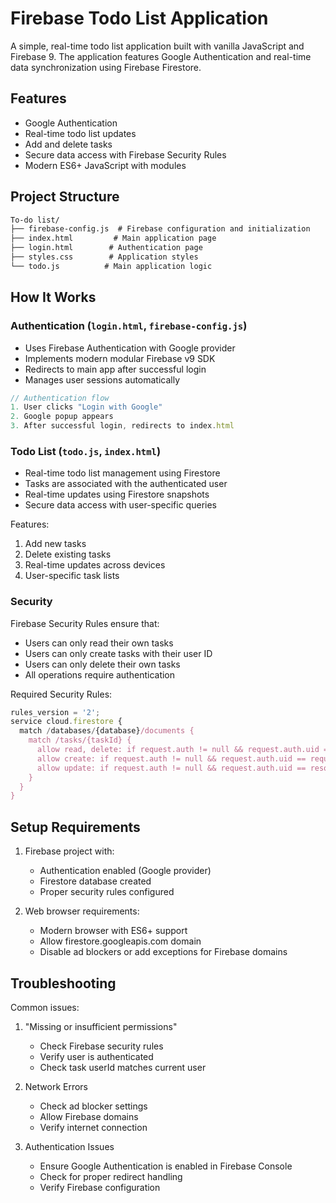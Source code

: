 # Firebase Todo List Application

A simple, real-time todo list application built with vanilla JavaScript and Firebase 9. The application features Google Authentication and real-time data synchronization using Firebase Firestore.

## Features

- Google Authentication
- Real-time todo list updates
- Add and delete tasks
- Secure data access with Firebase Security Rules
- Modern ES6+ JavaScript with modules

## Project Structure

```txt
To-do list/
├── firebase-config.js  # Firebase configuration and initialization
├── index.html         # Main application page
├── login.html        # Authentication page
├── styles.css        # Application styles
└── todo.js          # Main application logic
```

## How It Works

### Authentication (`login.html`, `firebase-config.js`)

- Uses Firebase Authentication with Google provider
- Implements modern modular Firebase v9 SDK
- Redirects to main app after successful login
- Manages user sessions automatically

```javascript
// Authentication flow
1. User clicks "Login with Google"
2. Google popup appears
3. After successful login, redirects to index.html
```

### Todo List (`todo.js`, `index.html`)

- Real-time todo list management using Firestore
- Tasks are associated with the authenticated user
- Real-time updates using Firestore snapshots
- Secure data access with user-specific queries

Features:

1. Add new tasks
2. Delete existing tasks
3. Real-time updates across devices
4. User-specific task lists

### Security

Firebase Security Rules ensure that:

- Users can only read their own tasks
- Users can only create tasks with their user ID
- Users can only delete their own tasks
- All operations require authentication

Required Security Rules:

```javascript
rules_version = '2';
service cloud.firestore {
  match /databases/{database}/documents {
    match /tasks/{taskId} {
      allow read, delete: if request.auth != null && request.auth.uid == resource.data.userId;
      allow create: if request.auth != null && request.auth.uid == request.resource.data.userId;
      allow update: if request.auth != null && request.auth.uid == resource.data.userId;
    }
  }
}
```

## Setup Requirements

1. Firebase project with:

   - Authentication enabled (Google provider)
   - Firestore database created
   - Proper security rules configured

2. Web browser requirements:
   - Modern browser with ES6+ support
   - Allow firestore.googleapis.com domain
   - Disable ad blockers or add exceptions for Firebase domains

## Troubleshooting

Common issues:

1. "Missing or insufficient permissions"

   - Check Firebase security rules
   - Verify user is authenticated
   - Check task userId matches current user

2. Network Errors

   - Check ad blocker settings
   - Allow Firebase domains
   - Verify internet connection

3. Authentication Issues
   - Ensure Google Authentication is enabled in Firebase Console
   - Check for proper redirect handling
   - Verify Firebase configuration
